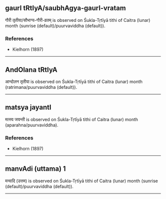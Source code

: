 ## gaurI tRtIyA/saubhAgya-gaurI-vratam
गौरी तृतीया/सौभाग्य-गौरी-व्रतम् is observed on Śukla-Tṛtīyā tithi of Caitra (lunar) month (sunrise (default)/puurvaviddha (default)).


### References
* Kielhorn (1897)


---
## AndOlana tRtIyA
आन्दोलन तृतीया is observed on Śukla-Tṛtīyā tithi of Caitra (lunar) month (ratrimana/puurvaviddha (default)).



---
## matsya jayantI
मत्स्य जयन्ती is observed on Śukla-Tṛtīyā tithi of Caitra (lunar) month (aparahna/puurvaviddha).


### References
* Kielhorn (1897)


---
## manvAdi (uttama) 1
मन्वादि (उत्तम) is observed on Śukla-Tṛtīyā tithi of Caitra (lunar) month (sunrise (default)/puurvaviddha (default)).



---
